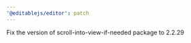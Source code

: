 ```yaml
---
'@editablejs/editor': patch
---
```


Fix the version of scroll-into-view-if-needed package to 2.2.29
